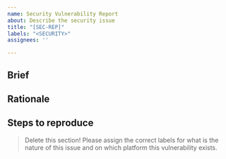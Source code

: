 ```yaml
---
name: Security Vulnerability Report
about: Describe the security issue
title: "[SEC-REP]"
labels: "<SECURITY>"
assignees: ''

---
```


## Brief


## Rationale


## Steps to reproduce


> Delete this section!
> Please assign the correct labels for what is the nature of this issue and on which platform this vulnerability exists.
